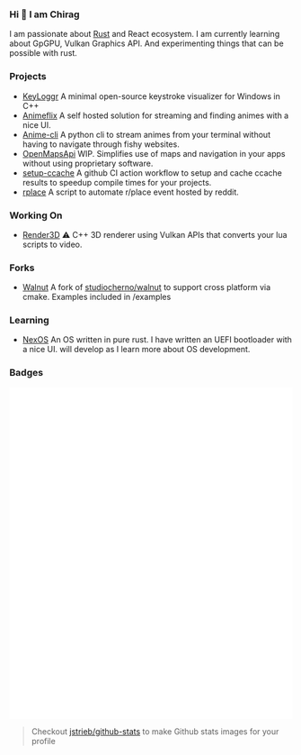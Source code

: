 ### Hi 👋 I am Chirag

I am passionate about [Rust](https://www.rust-lang.org/) and React ecosystem. I am currently learning about GpGPU, Vulkan Graphics API. And experimenting things that can be possible with rust.

### Projects

- [KeyLoggr](https://github.com/chirag-droid/KeyLoggr) A minimal open-source keystroke visualizer for Windows in C++
- [Animeflix](https://github.com/chirag-droid/animeflix) A self hosted solution for streaming and finding animes with a nice UI.
- [Anime-cli](https://github.com/chirag-droid/anime-cli) A python cli to stream animes from your terminal without having to navigate through fishy websites.
- [OpenMapsApi](https://openmapsapi.up.railway.app/) WIP. Simplifies use of maps and navigation in your apps without using proprietary software.
- [setup-ccache](https://github.com/marketplace/actions/setup-ccache-windows-linux-macos) A github CI action workflow to setup and cache ccache results to speedup compile times for your projects.
- [rplace](https://github.com/r/rplace) A script to automate r/place event hosted by reddit.

### Working On

- [Render3D](https://github.com/chirag-droid/Render3D) ⚠️ C++ 3D renderer using Vulkan APIs that converts your lua scripts to video.

### Forks

- [Walnut](https://github.com/chirag-droid/Walnut) A fork of [studiocherno/walnut](https://github.com/studiocherno/walnut) to support cross platform via cmake. Examples included in /examples

### Learning

- [NexOS](https://github.com/chirag-droid/NexOS) An OS written in pure rust. I have written an UEFI bootloader with a nice UI. will develop as I learn more about OS development.
 
### Badges

<a href="https://github.com/chirag-droid">
  <img align="center" src="https://github.com/chirag-droid/github-stats/blob/master/generated/overview.svg" alt="Chirag's GitHub Status" />
</a>

<a href="https://github.com/chirag-droid">
  <img align="center" src="https://github.com/chirag-droid/github-stats/blob/master/generated/languages.svg"/>
</a>

> Checkout [jstrieb/github-stats](https://github.com/jstrieb/github-stats) to make Github stats images for your profile
